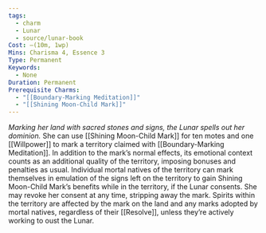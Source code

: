 ```yaml
---
tags:
  - charm
  - Lunar
  - source/lunar-book
Cost: —(10m, 1wp)
Mins: Charisma 4, Essence 3
Type: Permanent
Keywords:
  - None
Duration: Permanent
Prerequisite Charms:
  - "[[Boundary-Marking Meditation]]"
  - "[[Shining Moon-Child Mark]]"
---
```

*Marking her land with sacred stones and signs, the Lunar spells out her dominion.*
She can use [[Shining Moon-Child Mark]] for ten motes and one [[Willpower]] to mark a territory claimed with [[Boundary-Marking Meditation]]. In addition to the mark’s normal effects, its emotional context counts as an additional quality of the territory, imposing bonuses and penalties as usual. Individual mortal natives of the territory can mark themselves in emulation of the signs left on the territory to gain Shining Moon-Child Mark’s benefits while in the territory, if the Lunar consents. She may revoke her consent at any time, stripping away the mark. Spirits within the territory are affected by the mark on the land and any marks adopted by mortal natives, regardless of their [[Resolve]], unless they’re actively working to oust the Lunar.